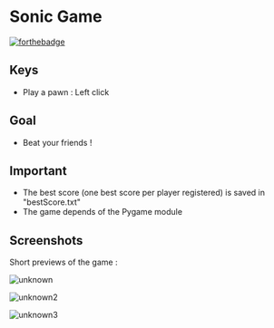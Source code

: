 # Sonic Game
[![forthebadge](https://forthebadge.com/images/badges/made-with-python.svg)](https://forthebadge.com)
## Keys

- Play a pawn : Left click

## Goal

- Beat your friends !

## Important

- The best score (one best score per player registered) is saved in "bestScore.txt" 
- The game depends of the Pygame module

## Screenshots

Short previews of the game :

![unknown](https://user-images.githubusercontent.com/82316285/158080584-b7067545-4b03-45ff-9467-913926166d07.png)

![unknown2](https://user-images.githubusercontent.com/82316285/158080586-3b824848-cced-4a22-bc21-3fa29e6dcde8.png)

![unknown3](https://user-images.githubusercontent.com/82316285/158080589-18f20031-dd82-4202-ab6b-7fdf471230d2.png)
